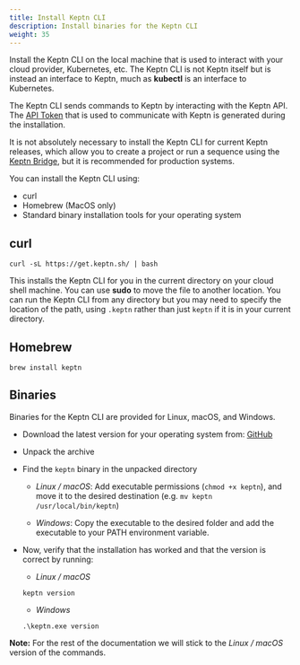 ```yaml
---
title: Install Keptn CLI
description: Install binaries for the Keptn CLI
weight: 35
---
```


Install the Keptn CLI on the local machine
that is used to interact with your cloud provider, Kubernetes, etc.
The Keptn CLI is not Keptn itself
but is instead an interface to Keptn,
much as **kubectl** is an interface to Kubernetes.

The Keptn CLI sends commands to Keptn by interacting with the Keptn API.
The [API Token](../../0.19.x/operate/api_token/)
that is used to communicate with Keptn is generated during the installation.

It is not absolutely necessary to install the Keptn CLI for current Keptn releases,
which allow you to create a project or run a sequence using the [Keptn Bridge](../../0.19.x/bridge/),
but it is recommended for production systems.

You can install the Keptn CLI using:

* curl
* Homebrew (MacOS only)
* Standard binary installation tools for your operating system

## curl

```
curl -sL https://get.keptn.sh/ | bash
```

This installs the Keptn CLI for you in the current directory on your cloud shell machine.
You can use **sudo** to move the file to another location.
You can run the Keptn CLI from any directory
but you may need to specify the location of the path,
using `.keptn` rather than just `keptn` if it is in your current directory.

## Homebrew

```
brew install keptn
```

## Binaries

Binaries for the Keptn CLI are provided for Linux, macOS, and Windows.

- Download the latest version for your operating system from: [GitHub](https://github.com/keptn/keptn/releases)
- Unpack the archive
- Find the `keptn` binary in the unpacked directory

  - *Linux / macOS*: Add executable permissions (``chmod +x keptn``), and move it to the desired destination (e.g. `mv keptn /usr/local/bin/keptn`)

  - *Windows*: Copy the executable to the desired folder and add the executable to your PATH environment variable.

- Now, verify that the installation has worked and that the version is correct by running:
    - *Linux / macOS*

    ```console
    keptn version
    ```

    - *Windows*

    ```console
    .\keptn.exe version
    ```

**Note:** For the rest of the documentation we will stick to the *Linux / macOS* version of the commands.

